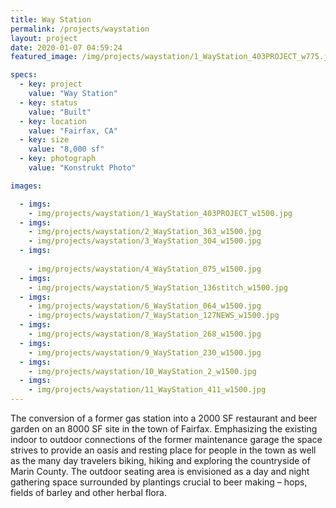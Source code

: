 ```yaml
---
title: Way Station
permalink: /projects/waystation
layout: project
date: 2020-01-07 04:59:24
featured_image: /img/projects/waystation/1_WayStation_403PROJECT_w775.jpg

specs:
  - key: project
    value: "Way Station"
  - key: status
    value: "Built"
  - key: location
    value: "Fairfax, CA"
  - key: size
    value: "8,000 sf"
  - key: photograph
    value: "Konstrukt Photo"

images:

  - imgs:
    - img/projects/waystation/1_WayStation_403PROJECT_w1500.jpg
  - imgs:
    - img/projects/waystation/2_WayStation_363_w1500.jpg
    - img/projects/waystation/3_WayStation_304_w1500.jpg
  - imgs:
    
    - img/projects/waystation/4_WayStation_075_w1500.jpg
  - imgs:
    - img/projects/waystation/5_WayStation_136stitch_w1500.jpg
  - imgs:
    - img/projects/waystation/6_WayStation_064_w1500.jpg
    - img/projects/waystation/7_WayStation_127NEWS_w1500.jpg
  - imgs:
    - img/projects/waystation/8_WayStation_268_w1500.jpg
  - imgs:
    - img/projects/waystation/9_WayStation_230_w1500.jpg
  - imgs:
    - img/projects/waystation/10_WayStation_2_w1500.jpg
  - imgs:
    - img/projects/waystation/11_WayStation_411_w1500.jpg
---
```


The conversion of a former gas station into a 2000 SF restaurant and beer garden on an 8000 SF site in the town of Fairfax. Emphasizing the existing indoor to outdoor connections of the former maintenance garage the space strives to provide an oasis and resting place for people in the town as well as the many day travelers biking, hiking and exploring the countryside of Marin County. The outdoor seating area is envisioned as a day and night gathering space surrounded by plantings crucial to beer making – hops, fields of barley and other herbal flora.

